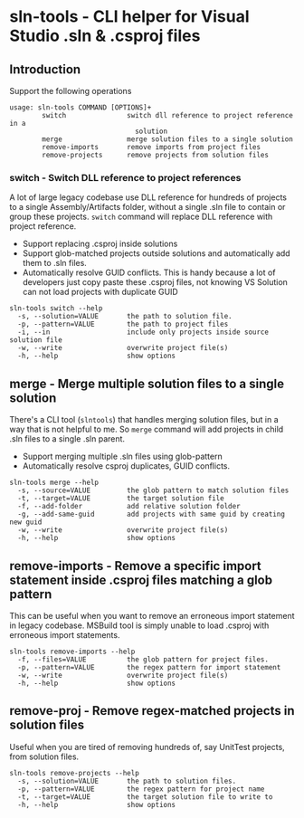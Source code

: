 # sln-tools - CLI helper for Visual Studio .sln & .csproj files
## Introduction
Support the following operations
```
usage: sln-tools COMMAND [OPTIONS]+
        switch               switch dll reference to project reference in a
                               solution
        merge                merge solution files to a single solution
        remove-imports       remove imports from project files
        remove-projects      remove projects from solution files
```

### switch - Switch DLL reference to project references
A lot of large legacy codebase use DLL reference for hundreds of projects to a single Assembly/Artifacts folder, without a single .sln file to contain or group these projects.
`switch` command will replace DLL reference with project reference.
- Support replacing .csproj inside solutions 
- Support glob-matched projects outside solutions and automatically add them to .sln files. 
- Automatically resolve GUID conflicts. This is handy because a lot of developers just copy paste these .csproj files, not knowing VS Solution can not load projects with duplicate GUID

```
sln-tools switch --help
  -s, --solution=VALUE       the path to solution file.
  -p, --pattern=VALUE        the path to project files
  -i, --in                   include only projects inside source solution file
  -w, --write                overwrite project file(s)
  -h, --help                 show options
```

## merge - Merge multiple solution files to a single solution
There's a CLI tool (`slntools`) that handles merging solution files, but in a way that is not helpful to me. So `merge` command will add projects in child .sln files to a single .sln parent. 
- Support merging multiple .sln files using glob-pattern
- Automatically resolve csproj duplicates, GUID conflicts.

```
sln-tools merge --help
  -s, --source=VALUE         the glob pattern to match solution files
  -t, --target=VALUE         the target solution file
  -f, --add-folder           add relative solution folder
  -g, --add-same-guid        add projects with same guid by creating new guid
  -w, --write                overwrite project file(s)
  -h, --help                 show options
```

## remove-imports - Remove a specific import statement inside .csproj files matching a glob pattern
This can be useful when you want to remove an erroneous import statement in legacy codebase. MSBuild tool is simply unable to load .csproj with erroneous import statements.

```
sln-tools remove-imports --help
  -f, --files=VALUE          the glob pattern for project files.
  -p, --pattern=VALUE        the regex pattern for import statement
  -w, --write                overwrite project file(s)
  -h, --help                 show options
```

## remove-proj - Remove regex-matched projects in solution files
Useful when you are tired of removing hundreds of, say UnitTest projects, from solution files.

```
sln-tools remove-projects --help
  -s, --solution=VALUE       the path to solution files.
  -p, --pattern=VALUE        the regex pattern for project name
  -t, --target=VALUE         the target solution file to write to
  -h, --help                 show options
```